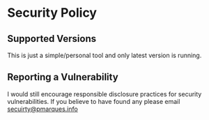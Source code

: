 # Security Policy

## Supported Versions

This is just a simple/personal tool and only latest version is running.

## Reporting a Vulnerability

I would still encourage responsible disclosure practices for security vulnerabilities.
If you believe to have found any please email secuirty@pmarques.info
